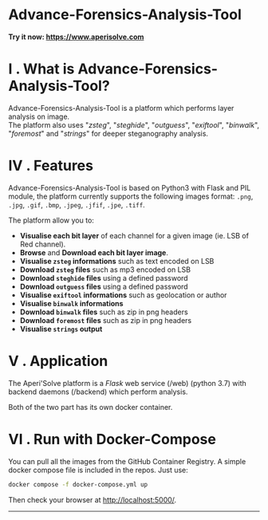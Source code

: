 # Advance-Forensics-Analysis-Tool



<p <img src="![image](https://github.com/user-attachments/assets/7f04cc1f-d9db-480d-ade4-107060788d25)
"/></a></p>

<b>Try it now: https://www.aperisolve.com</b>

# I . What is Advance-Forensics-Analysis-Tool?
Advance-Forensics-Analysis-Tool is a platform which performs layer analysis on image.<br/>
The platform also uses "*zsteg*", "*steghide*", "*outguess*", "*exiftool*", "*binwalk*", "*foremost*" and "*strings*" for deeper steganography analysis.




# IV . Features
Advance-Forensics-Analysis-Tool is based on Python3 with Flask and PIL module, the platform currently supports the following images format: `.png`, `.jpg`, `.gif`, `.bmp`, `.jpeg`, `.jfif`, `.jpe`, `.tiff`.

The platform allow you to:
- **Visualise each bit layer** of each channel for a given image (ie. LSB of Red channel).
- **Browse** and **Download each bit layer image**.
- **Visualise `zsteg` informations** such as text encoded on LSB
- **Download `zsteg` files** such as mp3 encoded on LSB
- **Download `steghide` files** using a defined password
- **Download `outguess` files** using a defined password
- **Visualise `exiftool` informations** such as geolocation or author
- **Visualise `binwalk` informations**
- **Download `binwalk` files** such as zip in png headers
- **Download `foremost` files** such as zip in png headers
- **Visualise `strings` output**

# V . Application

The Aperi'Solve platform is a *Flask* web service (/web) (python 3.7) with backend daemons (/backend) which perform analysis.

Both of the two part has its own docker container.

# VI . Run with Docker-Compose

You can pull all the images from the GitHub Container Registry. A simple docker compose file is included in the repos. Just use:  
```bash
docker compose -f docker-compose.yml up
```

Then check your browser at [http://localhost:5000/](http://localhost:5000).

---


